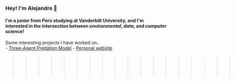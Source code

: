 ### Hey! I'm Alejandro 👋
#### I'm a junior from Perú studying at Vanderbilt University, and I'm interested in the intersection between _environmental_, _data_, and _computer_ science!
Some interesting projects I have worked on..
<br>
                  - <a href="https://github.com/ismodes/three-agent-predation-model">Three-Agent Predation Model</a></li>
                  - <a href="https://qe.github.io/">Personal website</a></li>


>>>>>>>>>>>>>>>>>>>>>>>>>>>>>>>>>>>>>>>>>>>>>>>>>>>>>>>>>>>>>>>>>>>>>>>>>>>>>>>>>>>>>>>>>>>>>>>> <br />
>>>>>>>>>>>>>>>>>>>>>>>>>>>>>>>>>>>>>>>>>>>>>>>>>>>>>>>>>>>>>>>>>>>>>>>>>>>>>>>>>>>>>>>>>>>>>>>> <br />
>>>>>>>>>>>>>>>>>>>>>>>>>>>>>>>>>>>>>>>>>>>>>>>>>>>>>>>>>>>>>>>>>>>>>>>>>>>>>>>>>>>>>>>>>>>>>>>> <br />
>>>>>>>>>>>>>>>>>>>>>>>>>>>>>>>>>>>>>>>>>>>>>>>>>>>>>>>>>>>>>>>>>>>>>>>>>>>>>>>>>>>>>>>>>>>>>>>> <br />

<!--
Connect with me!  
<a href="https://www.linkedin.com/in/ismodes/"><img align="left" alt="https://www.linkedin.com/in/ismodes/" width="28px" src="https://cdn.jsdelivr.net/npm/simple-icons@v3/icons/linkedin.svg" /></a>
<a href="mailto:alex.ismodes@vanderbilt.edu"><img align="left" alt="alex.ismodes@vanderbilt.edu" width="28px" src="https://cdn.jsdelivr.net/npm/simple-icons@3.3.0/icons/gmail.svg" /></a>  

<br />
<br />

Languages/Technologies  
<img align="left" alt="Python" width="35px" src="https://raw.githubusercontent.com/github/explore/80688e429a7d4ef2fca1e82350fe8e3517d3494d/topics/python/python.png" />
<img align="left" alt="R" width="35px" src="https://raw.githubusercontent.com/github/explore/80688e429a7d4ef2fca1e82350fe8e3517d3494d/topics/r/r.png" />
<img align="left" alt="JavaScript" width="35px" src="https://raw.githubusercontent.com/github/explore/80688e429a7d4ef2fca1e82350fe8e3517d3494d/topics/javascript/javascript.png" />
<img align="left" alt="PostgreSQL" width="35px" src="https://raw.githubusercontent.com/github/explore/80688e429a7d4ef2fca1e82350fe8e3517d3494d/topics/postgresql/postgresql.png" />
<img align="left" alt="Django" width="35px" src="https://raw.githubusercontent.com/github/explore/80688e429a7d4ef2fca1e82350fe8e3517d3494d/topics/django/django.png" />
<img align="left" alt="HTML5" width="35px" src="https://raw.githubusercontent.com/github/explore/80688e429a7d4ef2fca1e82350fe8e3517d3494d/topics/html/html.png" />
<img align="left" alt="CSS3" width="35px" src="https://raw.githubusercontent.com/github/explore/80688e429a7d4ef2fca1e82350fe8e3517d3494d/topics/css/css.png" />
<img align="left" alt="MATLAB" width="35px" src="https://raw.githubusercontent.com/github/explore/80688e429a7d4ef2fca1e82350fe8e3517d3494d/topics/matlab/matlab.png" />
<img align="left" alt="Netlogo" width="35px" src="https://ccl.northwestern.edu/netlogo-ccl/netlogo.png" />
-->
